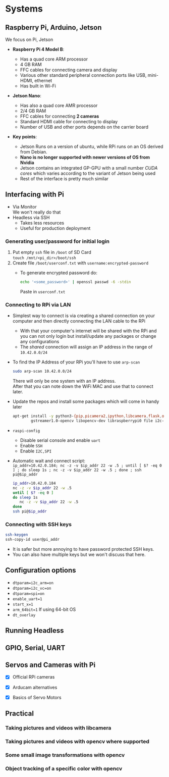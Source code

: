 
# Systems


<a id="orga75af21"></a>

## Raspberry Pi, Arduino, Jetson

We focus on Pi, Jetson

-   **Raspberry Pi 4 Model B**:
    -   Has a quad core ARM processor
    -   4 GB RAM
    -   FFC cables for connecting camera and display
    -   Various other standard peripheral connection ports like USB, mini-HDMI, ethernet
    -   Has built in Wi-Fi

-   **Jetson Nano**:
    -   Has also a quad core AMR processor
    -   2/4 GB RAM
    -   FFC cables for connecting **2 cameras**
    -   Standard HDMI cable for connecting to display
    -   Number of USB and other ports depends on the carrier board

-   **Key points**:
    -   Jetson Runs on a version of ubuntu, while RPi runs on an OS derived from Debian.
    -   **Nano is no longer supported with newer versions of OS from Nvidia**
    -   Jetson contains an integrated GP-GPU with a small number *CUDA cores* which varies according to the variant of Jetson being used
    -   Rest of the interface is pretty much similar


<a id="org20a8940"></a>

## Interfacing with Pi

-   Via Monitor<br/> We won't really do that
-   Headless via SSH
    -   Takes less resources
    -   Useful for production deployment


<a id="org05ca481"></a>

### Generating user/password for initial login

1.  Put empty `ssh` file in `/boot` of SD Card<br/> `touch /mnt/<pi_dir>/boot/ssh`
2.  Create file `/boot/userconf.txt` with `username:encrypted-password`
    -   To generate encrypted password do:
        
        ```bash
        echo '<some_password>' | openssl passwd -6 -stdin
        ```
        
        Paste in `userconf.txt`


<a id="org9aa6313"></a>

### Connecting to RPi via LAN

-   Simplest way to connect is via creating a shared connection on your computer and then directly connecting the LAN cable to the RPi
    -   With that your computer's internet will be shared with the RPi and you can not only login but install/update any packages or change any configurations
    -   The *shared* connection will assign an IP address in the range of `10.42.0.0/24`

-   To find the IP Address of your RPi you'll have to use `arp-scan`
    
    ```bash
    sudo arp-scan 10.42.0.0/24
    ```
    
    There will only be one system with an IP address.<br/> After that you can note down the WiFi MAC and use that to connect later.

-   Update the repos and install some packages which will come in handy later
    
    ```bash
    apt-get install -y python3-{pip,picamera2,ipython,libcamera,flask,opencv,flask}\
            gstreamer1.0-opencv libopencv-dev libraspberrypi0 file i2c-tools ncat git curl
    ```

-   `raspi-config`
    -   Disable serial console and enable `uart`
    -   Enable `SSH`
    -   Enable `I2C,SPI`

-   Automatic wait and connect script:<br/> `ip_addr=10.42.0.184; nc -z -v $ip_addr 22 -w .5 ; until [ $? -eq 0 ] ; do sleep 1s ; nc -z -v $ip_addr 22 -w .5 ; done ; ssh pi@$ip_addr`
    
    ```bash
    ip_addr=10.42.0.184
    nc -z -v $ip_addr 22 -w .5
    until [ $? -eq 0 ]
    do sleep 1s
       nc -z -v $ip_addr 22 -w .5
    done
    ssh pi@$ip_addr
    ```


<a id="org2aba0f0"></a>

### Connecting with SSH keys

```bash
ssh-keygen
ssh-copy-id user@pi_addr
```

-   It is safer but more annoying to have password protected SSH keys.
-   You can also have multiple keys but we won't discuss that here.


<a id="orga2f4acc"></a>

## Configuration options

-   `dtparam=i2c_arm=on`
-   `dtparam=i2c_vc=on`
-   `dtparam=spi=on`
-   `enable_uart=1`
-   `start_x=1`
-   `arm_64bit=1` If using 64-bit OS
-   `dt_overlay`


<a id="org9625d2f"></a>

## Running Headless


<a id="org25cd418"></a>

## GPIO, Serial, UART


<a id="org712d84c"></a>

## Servos and Cameras with Pi

-   [X] Official RPi cameras
-   [X] Arducam alternatives
-   [X] Basics of Servo Motors


<a id="org8753ecd"></a>

## Practical


<a id="org83190f3"></a>

### Taking pictures and videos with libcamera


<a id="orgceda4ad"></a>

### Taking pictures and videos with opencv where supported


<a id="orgd20b78f"></a>

### Some small image transformations with opencv


<a id="org0fc6b56"></a>

### Object tracking of a specific color with opencv